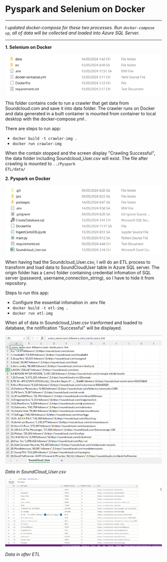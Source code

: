 # Pyspark and Selenium on Docker
---------

*I updated docker-compose for these two processes. Run <code>docker-compose up</code>, all of data will be collected and loaded into Azure SQL Server.*

---------

**1. Selenium on Docker**

<img title="a title" alt="Alt text" src="/images/Selenium_Folder.png">

This folder contains code to run a crawler that get data from Soundcloud.com and save it into data folder. The crawler runs on Docker and data generated in a built container is mounted from container to local desktop with the docker-compose.yml .

There are steps to run app:
- <code>docker build -t crawler-img .</code>
- <code>docker run crawler-img</code>

When the contain stopped and the screen display "Crawling Successful", the data folder including Soundcloud_User.csv will exist. The file after crawling is mounted to <code>../Pyspark ETL/data/</code>

**2. Pyspark on Docker**

<img title="a title" alt="Alt text" src="/images/Spark_Folder.png">

When having had the Soundcloud_User.csv, I will do an ETL process to transform and load data to SoundCloudUser table in Azure SQL server. The origin folder has a (.env) folder containing credential infomation of SQL server (password, username,connection_string), so I have to hide it from repository.

Steps to run this app:
- Configure the essential infomation in .env file
- <code>docker build -t etl-img .</code>
- <code>docker run etl-img</code>

When all of data in Soundcloud_User.csv tranformed and loaded to database, the notification "Successful" will be displayed.

<img title="a title" alt="Alt text" src="/images/DataFile.png">
<p>
        <em style="text-align: center;">Data in SoundCloud_User.csv</em>
</p>



<img title="a title" alt="Alt text" src="/images/Data in database.png">

<em>Data in  after ETL</em>



